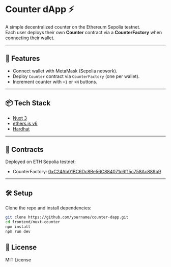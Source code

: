 # Counter dApp ⚡

A simple decentralized counter on the Ethereum Sepolia testnet.  
Each user deploys their own **Counter** contract via a **CounterFactory** when connecting their wallet.

---

## 🚀 Features
- Connect wallet with MetaMask (Sepolia network).
- Deploy `Counter` contract via `CounterFactory` (one per wallet).
- Increment counter with `+1` or `+N` buttons.

---

## 📦 Tech Stack
- [Nuxt 3](https://nuxt.com/)
- [ethers.js v6](https://docs.ethers.org/v6/)
- [Hardhat](https://hardhat.org/)

---

## 🔗 Contracts
Deployed on ETH Sepolia testnet:
- CounterFactory: [0xC24Ab01BC6Dc8Be56C884071c6f15c758Ac889b9](https://sepolia.etherscan.io/address/0xc24ab01bc6dc8be56c884071c6f15c758ac889b9)

---

## 🛠 Setup

Clone the repo and install dependencies:
```bash
git clone https://github.com/yourname/counter-dapp.git
cd frontend/nuxt-counter
npm install
npm run dev
```

## 📄 License
MIT License